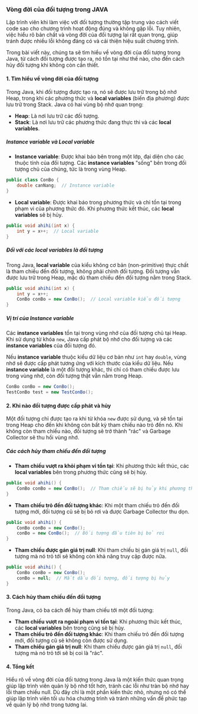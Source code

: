### Vòng đời của đối tượng trong JAVA

Lập trình viên khi làm việc với đối tượng thường tập trung vào cách viết code sao cho chương trình hoạt động đúng và không gặp lỗi. Tuy nhiên, việc hiểu rõ bản chất và vòng đời của đối tượng lại rất quan trọng, giúp tránh được nhiều lỗi không đáng có và cải thiện hiệu suất chương trình.

Trong bài viết này, chúng ta sẽ tìm hiểu về vòng đời của đối tượng trong Java, từ cách đối tượng được tạo ra, nó tồn tại như thế nào, cho đến cách hủy đối tượng khi không còn cần thiết.

#### 1. Tìm hiểu về vòng đời của đối tượng

Trong Java, khi đối tượng được tạo ra, nó sẽ được lưu trữ trong bộ nhớ Heap, trong khi các phương thức và **local variables** (biến địa phương) được lưu trữ trong Stack. Java có hai vùng bộ nhớ quan trọng:

- **Heap**: Là nơi lưu trữ các đối tượng.
- **Stack**: Là nơi lưu trữ các phương thức đang thực thi và các **local variables**.

##### Instance variable và Local variable

- **Instance variable**: Được khai báo bên trong một lớp, đại diện cho các thuộc tính của đối tượng. Các **instance variables** "sống" bên trong đối tượng chủ của chúng, tức là trong vùng Heap.

```java
public class ConBo {
    double canNang;  // Instance variable
}
```

- **Local variable**: Được khai báo trong phương thức và chỉ tồn tại trong phạm vi của phương thức đó. Khi phương thức kết thúc, các **local variables** sẽ bị hủy.

```java
public void ahihi(int x) {
    int y = x++;  // Local variable
}
```

##### Đối với các local variables là đối tượng

Trong Java, **local variable** của kiểu không cơ bản (non-primitive) thực chất là tham chiếu đến đối tượng, không phải chính đối tượng. Đối tượng vẫn được lưu trữ trong Heap, mặc dù tham chiếu đến đối tượng nằm trong Stack.

```java
public void ahihi(int x) {
    int y = x++;
    ConBo conBo = new ConBo();  // Local variable kiểu đối tượng
}
```

##### Vị trí của Instance variable

Các **instance variables** tồn tại trong vùng nhớ của đối tượng chủ tại Heap. Khi sử dụng từ khóa `new`, Java cấp phát bộ nhớ cho đối tượng và các **instance variables** của đối tượng đó.

Nếu **instance variable** thuộc kiểu dữ liệu cơ bản như `int` hay `double`, vùng nhớ sẽ được cấp phát tương ứng với kích thước của kiểu dữ liệu. Nếu **instance variable** là một đối tượng khác, thì chỉ có tham chiếu được lưu trong vùng nhớ, còn đối tượng thật vẫn nằm trong Heap.

```java
ConBo conBo = new ConBo();
TestConBo test = new TestConBo();
```

#### 2. Khi nào đối tượng được cấp phát và hủy

Một đối tượng chỉ được tạo ra khi từ khóa `new` được sử dụng, và sẽ tồn tại trong Heap cho đến khi không còn bất kỳ tham chiếu nào trỏ đến nó. Khi không còn tham chiếu nào, đối tượng sẽ trở thành "rác" và Garbage Collector sẽ thu hồi vùng nhớ.

##### Các cách hủy tham chiếu đến đối tượng

- **Tham chiếu vượt ra khỏi phạm vi tồn tại**: Khi phương thức kết thúc, các **local variables** bên trong phương thức cũng sẽ bị hủy.

```java
public void ahihi() {
    ConBo conBo = new ConBo();  // Tham chiếu sẽ bị hủy khi phương thức kết thúc
}
```

- **Tham chiếu trỏ đến đối tượng khác**: Khi một tham chiếu trỏ đến đối tượng mới, đối tượng cũ sẽ bị bỏ rơi và được Garbage Collector thu dọn.

```java
public void ahihi() {
    ConBo conBo = new ConBo();
    conBo = new ConBo();  // Đối tượng đầu tiên bị bỏ rơi
}
```

- **Tham chiếu được gán giá trị null**: Khi tham chiếu bị gán giá trị `null`, đối tượng mà nó trỏ tới sẽ không còn khả năng truy cập được nữa.

```java
public void ahihi() {
    ConBo conBo = new ConBo();
    conBo = null;  // Mất dấu đối tượng, đối tượng bị hủy
}
```

#### 3. Cách hủy tham chiếu đến đối tượng

Trong Java, có ba cách để hủy tham chiếu tới một đối tượng:

- **Tham chiếu vượt ra ngoài phạm vi tồn tại**: Khi phương thức kết thúc, các **local variables** bên trong cũng sẽ bị hủy.
- **Tham chiếu trỏ đến đối tượng khác**: Khi tham chiếu trỏ đến đối tượng mới, đối tượng cũ sẽ không còn được sử dụng.
- **Tham chiếu gán giá trị null**: Khi tham chiếu được gán giá trị `null`, đối tượng mà nó trỏ tới sẽ bị coi là "rác".

#### 4. Tổng kết

Hiểu rõ về vòng đời của đối tượng trong Java là một kiến thức quan trọng giúp lập trình viên quản lý bộ nhớ tốt hơn, tránh các lỗi như tràn bộ nhớ hay lỗi tham chiếu null. Dù đây chỉ là một phần kiến thức nhỏ, nhưng nó có thể giúp lập trình viên tối ưu hóa chương trình và tránh những vấn đề phức tạp về quản lý bộ nhớ trong tương lai.
